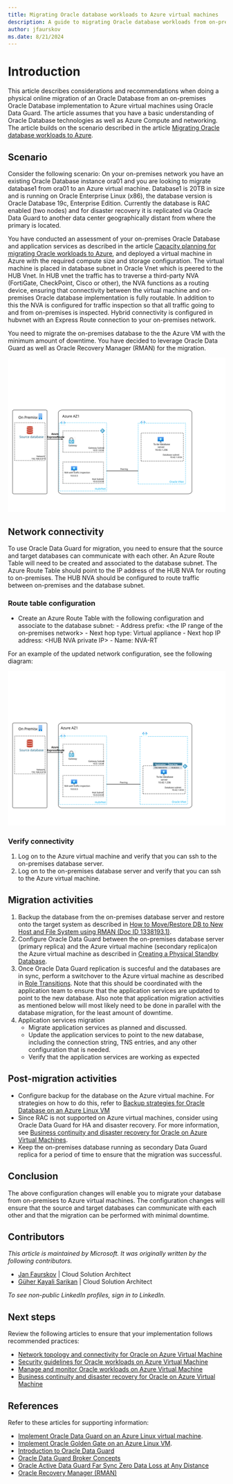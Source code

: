 ```yaml
---
title: Migrating Oracle database workloads to Azure virtual machines
description: A guide to migrating Oracle database workloads from on-premises to Azure virtual machines.
author: jfaurskov
ms.date: 8/21/2024
---
```


# Introduction

This article describes considerations and recommendations when doing a physical online migration of an Oracle Database from an on-premises Oracle Database implementation to Azure virtual machines using Oracle Data Guard. The article assumes that you have a basic understanding of Oracle Database technologies as well as Azure Compute and networking. The article builds on the scenario described in the article [Migrating Oracle database workloads to Azure](./topic-migrating-oracle-to-azure-content.md).

## Scenario

Consider the following scenario: On your on-premises network you have an existing Oracle Database instance ora01 and you are looking to migrate database1 from ora01 to an Azure virtual machine. Database1 is 20TB in size and is running on Oracle Enterprise Linux (x86), the database version is Oracle Database 19c, Enterprise Edition. Currently the database is RAC enabled (two nodes) and for disaster recovery it is replicated via Oracle Data Guard to another data center geographically distant from where the primary is located.

You have conducted an assessment of your on-premises Oracle Database and application services as described in the article [Capacity planning for migrating Oracle workloads to Azure](/azure/cloud-adoption-framework/scenarios/oracle-iaas/oracle-capacity-planning#overall-performance-considerations), and deployed a virtual machine in Azure with the required compute size and storage configuration. The virtual machine is placed in database subnet in Oracle Vnet which is peered to the HUB Vnet. In HUB vnet the traffic has to traverse a third-party NVA (FortiGate, CheckPoint, Cisco or other), the NVA functions as a routing device, ensuring that connectivity between the virtual machine and on-premises Oracle database implementation is fully routable. In addition to this the NVA is configured for traffic inspection so that all traffic going to and from on-premises is inspected. Hybrid connectivity is configured in hubvnet with an Express Route connection to your on-premises network.

You need to migrate the on-premises database to the the Azure VM with the minimum amount of downtime. You have decided to leverage Oracle Data Guard as well as Oracle Recovery Manager (RMAN) for the migration.

![Diagram1](_images/oracle-database-migration-to-azure-iaas-01.svg)

## Network connectivity

To use Oracle Data Guard for migration, you need to ensure that the source and target databases can communicate with each other. An Azure Route Table will need to be created and associated to the database subnet. The Azure Route Table should point to the IP address of the HUB NVA for routing to on-premises. The HUB NVA should be configured to route traffic between on-premises and the database subnet.

### Route table configuration

- Create an Azure Route Table with the following configuration and associate to the database subnet:
        - Address prefix: \<the IP range of the on-premises network\>
        - Next hop type: Virtual appliance
        - Next hop IP address: \<HUB NVA private IP\>
        - Name: NVA-RT

For an example of the updated network configuration, see the following diagram:

![Diagram2](_images/oracle-database-migration-to-azure-iaas-02.svg)

### Verify connectivity

1. Log on to the Azure virtual machine and verify that you can ssh to the on-premises database server.
1. Log on to the on-premises database server and verify that you can ssh to the Azure virtual machine.

## Migration activities

1. Backup the database from the on-premises database server and restore onto the target system as described in [How to Move/Restore DB to New Host and File System using RMAN (Doc ID 1338193.1)](https://support.oracle.com/epmos/faces/DocumentDisplay?_afrLoop=279279442207167&parent=EXTERNAL_SEARCH&sourceId=HOWTO&id=1338193.1&_afrWindowMode=0&_adf.ctrl-state=19l0exkf6k_4).
1. Configure Oracle Data Guard between the on-premises database server (primary replica) and the Azure virtual machine (secondary replica)on the Azure virtual machine as described in [Creating a Physical Standby Database](https://docs.oracle.com/en/database/oracle/oracle-database/19/sbydb/creating-oracle-data-guard-physical-standby.html#GUID-B511FB6E-E3E7-436D-94B5-071C37550170).
1. Once Oracle Data Guard replication is succesful and the databases are in sync, perform a switchover to the Azure virtual machine as described in [Role Transitions](https://docs.oracle.com/en/database/oracle/oracle-database/19/sbydb/managing-oracle-data-guard-role-transitions.html#GUID-66282DCD-5E7B-43C2-ADA1-03342E2750A0). Note that this should be coordinated with the application team to ensure that the application services are updated to point to the new database. Also note that application migration activities as mentioned below will most likely need to be done in parallel with the database migration, for the least amount of downtime.
1. Application services migration
    - Migrate application services as planned and discussed.
    - Update the application services to point to the new database, including the connection string, TNS entries, and any other configuration that is needed. 
    - Verify that the application services are working as expected 

## Post-migration activities

- Configure backup for the database on the Azure virtual machine. For strategies on how to do this, refer to [Backup strategies for Oracle Database on an Azure Linux VM](/azure/virtual-machines/workloads/oracle/oracle-database-backup-strategies)
- Since RAC is not supported on Azure virtual machines, consider using Oracle Data Guard for HA and disaster recovery. For more information, see [Business continuity and disaster recovery for Oracle on Azure Virtual Machines](/azure/cloud-adoption-framework/scenarios/oracle-iaas/oracle-disaster-recovery-iaas).
- Keep the on-premises database running as secondary Data Guard replica for a period of time to ensure that the migration was successful.

## Conclusion

The above configuration changes will enable you to migrate your database from on-premises to Azure virtual machines. The configuration changes will ensure that the source and target databases can communicate with each other and that the migration can be performed with minimal downtime.

## Contributors

*This article is maintained by Microsoft. It was originally written by the following contributors.*

- [Jan Faurskov](https://www.linkedin.com/in/jfaurskov) | Cloud Solution Architect
- [Güher Kayali Sarikan](https://www.linkedin.com/in/guherkayali) | Cloud Solution Architect

*To see non-public LinkedIn profiles, sign in to LinkedIn.*

## Next steps

Review the following articles to ensure that your implementation follows recommended practices:

- [Network topology and connectivity for Oracle on Azure Virtual Machine](/azure/cloud-adoption-framework/scenarios/oracle-iaas/oracle-network-topology-iaas)
- [Security guidelines for Oracle workloads on Azure Virtual Machine](/azure/cloud-adoption-framework/scenarios/oracle-iaas/oracle-security-overview-iaas)
- [Manage and monitor Oracle workloads on Azure Virtual Machine](/azure/cloud-adoption-framework/scenarios/oracle-iaas/oracle-manage-monitor-iaas)
- [Business continuity and disaster recovery for Oracle on Azure Virtual Machine](/azure/cloud-adoption-framework/scenarios/oracle-iaas/oracle-disaster-recovery-iaas)

## References

Refer to these articles for supporting information:

- [Implement Oracle Data Guard on an Azure Linux virtual machine](/azure/virtual-machines/workloads/oracle/configure-oracle-dataguard).
- [Implement Oracle Golden Gate on an Azure Linux VM](/azure/virtual-machines/workloads/oracle/configure-oracle-golden-gate).
- [Introduction to Oracle Data Guard](https://docs.oracle.com/en/database/oracle/oracle-database/18/sbydb/introduction-to-oracle-data-guard-concepts.html#GUID-5E73667D-4A56-445E-911F-1E99092DD8D7)
- [Oracle Data Guard Broker Concepts](https://docs.oracle.com/en/database/oracle/oracle-database/12.2/dgbkr/oracle-data-guard-broker-concepts.html)
- [Oracle Active Data Guard Far Sync Zero Data Loss at Any Distance](https://www.oracle.com/docs/tech/database/disaster-recovery.pdf)
- [Oracle Recovery Manager (RMAN)](https://www.oracle.com/database/technologies/high-availability/rman.html)
